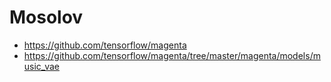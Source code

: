 # Mosolov


* https://github.com/tensorflow/magenta
* https://github.com/tensorflow/magenta/tree/master/magenta/models/music_vae
